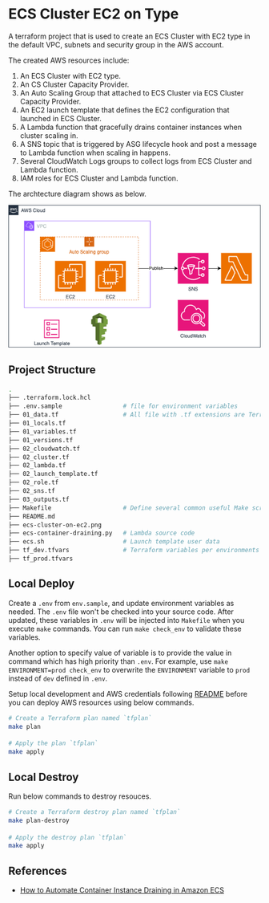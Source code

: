# ECS Cluster EC2 on Type

A terraform project that is used to create an ECS Cluster with EC2 type in the default VPC, subnets and security group in the AWS account.

The created AWS resources include:

1. An ECS Cluster with EC2 type.
2. An CS Cluster Capacity Provider.
3. An Auto Scaling Group that attached to ECS Cluster via ECS Cluster Capacity Provider.
4. An EC2 launch template that defines the EC2 configuration that launched in ECS Cluster.
5. A Lambda function that gracefully drains container instances when cluster scaling in.
6. A SNS topic that is triggered by ASG lifecycle hook and post a message to Lambda function when scaling in happens.
7. Several CloudWatch Logs groups to collect logs from ECS Cluster and Lambda function.
8. IAM roles for ECS Cluster and Lambda function.

The archtecture diagram shows as below.

![archtecture-diagram](ecs-cluster-on-ec2.png)

## Project Structure

```bash
.
├── .terraform.lock.hcl
├── .env.sample                 # file for environment variables
├── 01_data.tf                  # All file with .tf extensions are Terraform related
├── 01_locals.tf
├── 01_variables.tf
├── 01_versions.tf
├── 02_cloudwatch.tf
├── 02_cluster.tf
├── 02_lambda.tf
├── 02_launch_template.tf
├── 02_role.tf
├── 02_sns.tf
├── 03_outputs.tf
├── Makefile                    # Define several common useful Make scripts
├── README.md
├── ecs-cluster-on-ec2.png
├── ecs-container-draining.py   # Lambda source code
├── ecs.sh                      # Launch template user data 
├── tf_dev.tfvars               # Terraform variables per environments
├── tf_prod.tfvars
```

## Local Deploy

Create a `.env` from `env.sample`, and update environment variables as needed. The `.env` file won't be checked into your source code. After updated, these variables in `.env` will be injected into `Makefile` when you execute `make` commands. You can run `make check_env` to validate these variables.

Another option to specify value of variable is to provide the value in command which has high priority than `.env`. For example, use `make ENVIRONMENT=prod check_env` to overwrite the `ENVIRONMENT` variable to `prod` instead of `dev` defined in `.env`.

Setup local development and AWS credentials following [README](../README.md) before you can deploy AWS resources using below commands.

```bash
# Create a Terraform plan named `tfplan`
make plan

# Apply the plan `tfplan`
make apply
```

## Local Destroy

Run below commands to destroy resouces.

```bash
# Create a Terraform destroy plan named `tfplan`
make plan-destroy

# Apply the destroy plan `tfplan`
make apply
```

## References

- [How to Automate Container Instance Draining in Amazon ECS](https://aws.amazon.com/blogs/compute/how-to-automate-container-instance-draining-in-amazon-ecs/)
